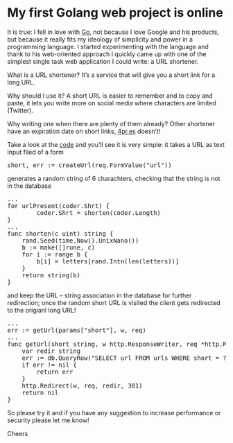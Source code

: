 # My first Golang web project is online

It is true: I fell in love with <a href="http://golang.org" target="_blank">Go</a>, not because I love Google and his products, but because it really fits my ideology of simplicity and power in a programming language. I started experimenting with the language and thank to his web-oriented approach I quickly came up with one of the simplest single task web application I could write: a URL shortener.

What is a URL shortener? It&#8217;s a service that will give you a short link for a long URL.

Why should I use it? A short URL is easier to remember and to copy and paste, it lets you write more on social media where characters are limited (Twitter).

Why writing one when there are plenty of them already? Other shortener have an expiration date on short links, <a href="http://4pr.es" target="_blank">4pr.es</a> doesn&#8217;t!

Take a look at the <a href="http://4pr.es/rwfiwK" target="_blank">code</a> and you&#8217;ll see it is very simple: it takes a URL as text input filed of a form

<pre><span class="pl-smi">short</span>, <span class="pl-smi">err</span> <span class="pl-k">:=</span> <span class="pl-c1">createUrl</span>(req.<span class="pl-c1">FormValue</span>(<span class="pl-s"><span class="pl-pds">"</span>url<span class="pl-pds">"</span></span>))
</pre>

generates a random string of 6 charachters, checking that the string is not in the database

<pre>...
for urlPresent(coder.Shrt) {
        coder.Shrt = shorten(coder.Length)
}
...
func shorten(c uint) string {
    rand.Seed(time.Now().UnixNano())
    b := make([]rune, c)
    for i := range b {
        b[i] = letters[rand.Intn(len(letters))]
    }
    return string(b)
}</pre>

and keep the URL &#8211; string association in the database for further redirection; once the random short URL is visited the client gets redirected to the origianl long URL!

<pre>...
err := getUrl(params["short"], w, req)
...
func getUrl(short string, w http.ResponseWriter, req *http.Request) error {
    var redir string
    err := db.QueryRow("SELECT url FROM urls WHERE short = ?", short).Scan(&redir)
    if err != nil {
        return err
    }
    http.Redirect(w, req, redir, 301)
    return nil
}</pre>

So please try it and if you have any suggestion to increase performance or security please let me know!

Cheers

&nbsp;

&nbsp;

